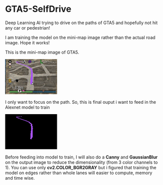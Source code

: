 # GTA5-SelfDrive
Deep Learning AI trying to drive on the paths of GTA5 and hopefully not hit any car or pedestrian!

I am training the model on the mini-map image rather than the actual road image. Hope it works!

This is the mini-map image of GTA5.

![](images/minimap_example.png)

I only want to focus on the path. So, this is final ouput i want to feed in the Alexnet model to train

![](images/lane_1.png)

Before feeding into model to train, I will also do a **Canny** and **GaussianBlur** on the output image to reduce the dimensionality (from 3 color channels to 1). You can use only **cv2.COLOR_BGR2GRAY** but i figured that training the model on edges rather than whole lanes will easier to compute, memory and time wise.
